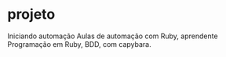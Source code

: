 # projeto
Iniciando automação
Aulas de automação com Ruby, aprendente Programação em Ruby, BDD, com capybara.
